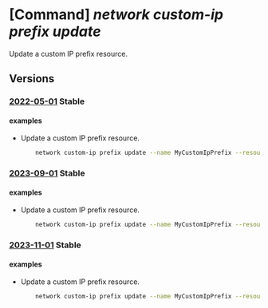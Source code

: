 # [Command] _network custom-ip prefix update_

Update a custom IP prefix resource.

## Versions

### [2022-05-01](/Resources/mgmt-plane/L3N1YnNjcmlwdGlvbnMve30vcmVzb3VyY2Vncm91cHMve30vcHJvdmlkZXJzL21pY3Jvc29mdC5uZXR3b3JrL2N1c3RvbWlwcHJlZml4ZXMve30=/2022-05-01.xml) **Stable**

<!-- mgmt-plane /subscriptions/{}/resourcegroups/{}/providers/microsoft.network/customipprefixes/{} 2022-05-01 -->

#### examples

- Update a custom IP prefix resource.
    ```bash
        network custom-ip prefix update --name MyCustomIpPrefix --resource-group MyResourceGroup --tags foo=bar
    ```

### [2023-09-01](/Resources/mgmt-plane/L3N1YnNjcmlwdGlvbnMve30vcmVzb3VyY2Vncm91cHMve30vcHJvdmlkZXJzL21pY3Jvc29mdC5uZXR3b3JrL2N1c3RvbWlwcHJlZml4ZXMve30=/2023-09-01.xml) **Stable**

<!-- mgmt-plane /subscriptions/{}/resourcegroups/{}/providers/microsoft.network/customipprefixes/{} 2023-09-01 -->

#### examples

- Update a custom IP prefix resource.
    ```bash
        network custom-ip prefix update --name MyCustomIpPrefix --resource-group MyResourceGroup --tags foo=bar
    ```

### [2023-11-01](/Resources/mgmt-plane/L3N1YnNjcmlwdGlvbnMve30vcmVzb3VyY2Vncm91cHMve30vcHJvdmlkZXJzL21pY3Jvc29mdC5uZXR3b3JrL2N1c3RvbWlwcHJlZml4ZXMve30=/2023-11-01.xml) **Stable**

<!-- mgmt-plane /subscriptions/{}/resourcegroups/{}/providers/microsoft.network/customipprefixes/{} 2023-11-01 -->

#### examples

- Update a custom IP prefix resource.
    ```bash
        network custom-ip prefix update --name MyCustomIpPrefix --resource-group MyResourceGroup --tags foo=bar
    ```
